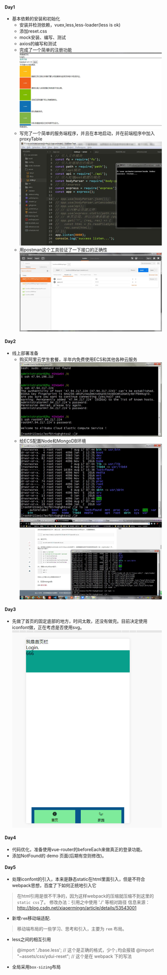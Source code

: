 #### Day1
* 基本依赖的安装和初始化
  - 安装并检测依赖，vuex,less,less-loader(less is ok)
  - 添加reset.css
  - mock安装、编写、测试
  - axios的编写和测试
  - 完成了一个简单的注册功能
![](https://raw.githubusercontent.com/dirstart/image_bed/master/last1.jpg)
  - 写完了一个简单的服务端程序，并且在本地启动，并在前端程序中加入proxyTable
![](https://raw.githubusercontent.com/dirstart/image_bed/master/last2.jpg)
  - 用postman这个工具验证了一下接口的正确性
![](https://raw.githubusercontent.com/dirstart/image_bed/master/last3.jpg)

#### Day2
* 线上部署准备
  - 购买阿里云学生套餐，半年内免费使用ECS和其他各种云服务
![](https://raw.githubusercontent.com/dirstart/image_bed/master/last4.jpg)
  - 给ECS配置Node和MongoDB环境
![](https://raw.githubusercontent.com/dirstart/image_bed/master/last5.jpg)
![](https://raw.githubusercontent.com/dirstart/image_bed/master/last6.jpg)

#### Day3
- 先做了首页的固定底部的地方，时间太敢，还没有做完。目前决定使用iconfont做，正在考虑是否使用svg。
![](https://raw.githubusercontent.com/dirstart/image_bed/master/last7.png)

#### Day4
- 代码优化，准备使用vue-router的beforeEach来做真正的登录功能。
- 添加NotFound的 demo 页面(后期有空则修改)。

#### Day5
- 处理iconfont的引入，本来是静态static在html里面引入，但是不符合webpack思想，百度了下如何正统地引入它
> 在html引用是很不干净的，因为这样webpack的压缩就压缩不到这里的`static css`了。
修改办法：引用之中使用 './' 等相对路径
信息来源：http://blog.csdn.net/xiaoermingn/article/details/53543001
- 新增`rem`移动端适配.
> 移动端布局的一些学习、思考和引入，主要为 `rem` 布局。
- less之间的相互引用
> @import './base.less'; // 这个是正确的格式，少个`;`均会报错
@import "~assets/css/ydui-reset"; // 这个是在 webpack 下的写法
- 全局采用`box-sizing`布局



